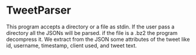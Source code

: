 # TweetParser

  This program accepts a directory or a file as stdin. If the user pass a directory all the JSONs will be parsed. 
if the file is a .bz2 the program decompress it. We extract from the JSON some attributes of the tweet like id,
username, timestamp, client used, and tweet text.
